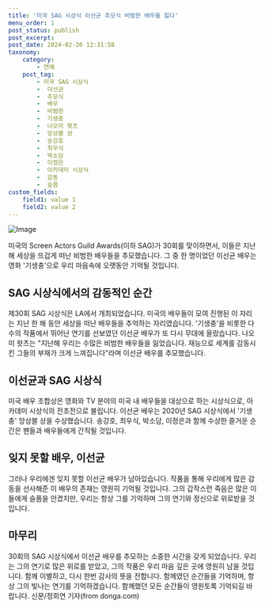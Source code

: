 ```yaml
---
title: '미국 SAG 시상식 이선균 추모식 비범한 배우를 잃다'
menu_order: 1
post_status: publish
post_excerpt: 
post_date: 2024-02-26 12:31:58
taxonomy:
    category:
        - 연예
    post_tag:
        - 미국 SAG 시상식
        -  이선균
        -  추모식
        -  배우
        -  비범한
        -  기생충
        -  나오미 왓츠
        -  앙상블 상
        -  송강호
        -  최우식
        -  박소담
        -  이정은
        -  아카데미 시상식
        -  감동
        -  슬픔
custom_fields:
    field1: value 1
    field2: value 2
---
```


![Image](https://ssl.pstatic.net/mimgnews/image/382/2024/02/25/0001108690_001_20240225194401445.jpg?type=w540)

미국의 Screen Actors Guild Awards(이하 SAG)가 30회를 맞이하면서, 이들은 지난해 세상을 뜨겁게 떠난 비범한 배우들을 추모했습니다. 그 중 한 명이었던 이선균 배우는 영화 '기생충'으로 우리 마음속에 오랫동안 기억될 것입니다.
## SAG 시상식에서의 감동적인 순간
제30회 SAG 시상식은 LA에서 개최되었습니다. 미국의 배우들이 모여 진행된 이 자리는 지난 한 해 동안 세상을 떠난 배우들을 추억하는 자리였습니다. '기생충'을 비롯한 다수의 작품에서 뛰어난 연기를 선보였던 이선균 배우가 또 다시 무대에 올랐습니다.
나오미 왓츠는 "지난해 우리는 수많은 비범한 배우들을 잃었습니다. 재능으로 세계를 감동시킨 그들의 부재가 크게 느껴집니다"라며 이선균 배우를 추모했습니다.
## 이선균과 SAG 시상식
미국 배우 조합상은 영화와 TV 분야의 미국 내 배우들을 대상으로 하는 시상식으로, 아카데미 시상식의 전초전으로 불립니다. 이선균 배우는 2020년 SAG 시상식에서 '기생충' 앙상블 상을 수상했습니다. 송강호, 최우식, 박소담, 이정은과 함께 수상한 즐거운 순간은 팬들과 배우들에게 간직될 것입니다.
## 잊지 못할 배우, 이선균
그러나 우리에겐 잊지 못할 이선균 배우가 남아있습니다. 작품을 통해 우리에게 많은 감동을 선사해준 이 배우의 존재는 영원히 기억될 것입니다. 그의 갑작스런 죽음은 많은 이들에게 슬픔을 안겼지만, 우리는 항상 그를 기억하며 그의 연기와 정신으로 위로받을 것입니다.
## 마무리
30회의 SAG 시상식에서 이선균 배우를 추모하는 소중한 시간을 갖게 되었습니다. 우리는 그의 연기로 많은 위로를 받았고, 그의 작품은 우리 마음 깊은 곳에 영원히 남을 것입니다. 함께 이별하고, 다시 한번 감사의 뜻을 전합니다. 함께였던 순간들을 기억하며, 항상 그의 빛나는 연기를 기억하겠습니다. 함께했던 모든 순간들이 영원토록 기억되길 바랍니다.
신문/정희연 기자(from donga.com)
